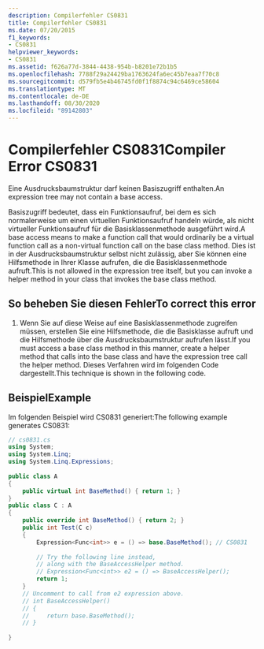 ```yaml
---
description: Compilerfehler CS0831
title: Compilerfehler CS0831
ms.date: 07/20/2015
f1_keywords:
- CS0831
helpviewer_keywords:
- CS0831
ms.assetid: f626a77d-3844-4438-954b-b8201e72b1b5
ms.openlocfilehash: 7788f29a24429ba1763624fa6ec45b7eaa7f70c8
ms.sourcegitcommit: d579fb5e4b46745fd0f1f8874c94c6469ce58604
ms.translationtype: MT
ms.contentlocale: de-DE
ms.lasthandoff: 08/30/2020
ms.locfileid: "89142803"
---
```

# <a name="compiler-error-cs0831"></a><span data-ttu-id="f7534-103">Compilerfehler CS0831</span><span class="sxs-lookup"><span data-stu-id="f7534-103">Compiler Error CS0831</span></span>
<span data-ttu-id="f7534-104">Eine Ausdrucksbaumstruktur darf keinen Basiszugriff enthalten.</span><span class="sxs-lookup"><span data-stu-id="f7534-104">An expression tree may not contain a base access.</span></span>  
  
 <span data-ttu-id="f7534-105">Basiszugriff bedeutet, dass ein Funktionsaufruf, bei dem es sich normalerweise um einen virtuellen Funktionsaufruf handeln würde, als nicht virtueller Funktionsaufruf für die Basisklassenmethode ausgeführt wird.</span><span class="sxs-lookup"><span data-stu-id="f7534-105">A base access means to make a function call that would ordinarily be a virtual function call as a non-virtual function call on the base class method.</span></span> <span data-ttu-id="f7534-106">Dies ist in der Ausdrucksbaumstruktur selbst nicht zulässig, aber Sie können eine Hilfsmethode in Ihrer Klasse aufrufen, die die Basisklassenmethode aufruft.</span><span class="sxs-lookup"><span data-stu-id="f7534-106">This is not allowed in the expression tree itself, but you can invoke a helper method in your class that invokes the base class method.</span></span>  
  
## <a name="to-correct-this-error"></a><span data-ttu-id="f7534-107">So beheben Sie diesen Fehler</span><span class="sxs-lookup"><span data-stu-id="f7534-107">To correct this error</span></span>  
  
1. <span data-ttu-id="f7534-108">Wenn Sie auf diese Weise auf eine Basisklassenmethode zugreifen müssen, erstellen Sie eine Hilfsmethode, die die Basisklasse aufruft und die Hilfsmethode über die Ausdrucksbaumstruktur aufrufen lässt.</span><span class="sxs-lookup"><span data-stu-id="f7534-108">If you must access a base class method in this manner, create a helper method that calls into the base class and have the expression tree call the helper method.</span></span> <span data-ttu-id="f7534-109">Dieses Verfahren wird im folgenden Code dargestellt.</span><span class="sxs-lookup"><span data-stu-id="f7534-109">This technique is shown in the following code.</span></span>  
  
## <a name="example"></a><span data-ttu-id="f7534-110">Beispiel</span><span class="sxs-lookup"><span data-stu-id="f7534-110">Example</span></span>  
 <span data-ttu-id="f7534-111">Im folgenden Beispiel wird CS0831 generiert:</span><span class="sxs-lookup"><span data-stu-id="f7534-111">The following example generates CS0831:</span></span>  
  
```csharp  
// cs0831.cs  
using System;  
using System.Linq;  
using System.Linq.Expressions;  
  
public class A  
{  
    public virtual int BaseMethod() { return 1; }  
}  
public class C : A  
{  
    public override int BaseMethod() { return 2; }  
    public int Test(C c)  
    {  
        Expression<Func<int>> e = () => base.BaseMethod(); // CS0831  
  
        // Try the following line instead,
        // along with the BaseAccessHelper method.  
        // Expression<Func<int>> e2 = () => BaseAccessHelper();  
        return 1;  
    }
    // Uncomment to call from e2 expression above.  
    // int BaseAccessHelper()  
    // {  
    //     return base.BaseMethod();  
    // }  
  
}
```
